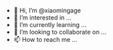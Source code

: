 - 👋 Hi, I’m @xiaomingage
- 👀 I’m interested in ...
- 🌱 I’m currently learning ...
- 💞️ I’m looking to collaborate on ...
- 📫 How to reach me ...

<!---
xiaomingage/xiaomingage is a ✨ special ✨ repository because its `README.md` (this file) appears on your GitHub profile.
You can click the Preview link to take a look at your changes.
--->
